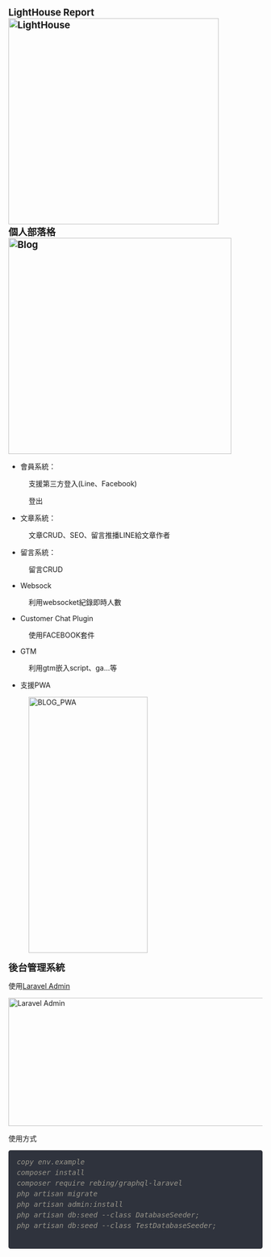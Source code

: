 <div class="title"><span style="font-size: 14pt;"><strong>LightHouse Report&nbsp;</strong></span></div>
<div class="title"><span style="font-size: 14pt;"><strong></strong></span></div>
<div class="title"><span style="font-size: 14pt;"><strong><img src="https://roy.usongrat.tw/storage/images/2022/08/06/messageImage_1659764867494.jpg" width="417" height="408" alt="LightHouse" /></strong></span></div>
<div class="title"><span style="font-size: 14pt;"><strong></strong></span></div>
<div class="title"><span style="font-size: 14pt;"><strong>個人部落格</strong></span></div>
<div class="title"><span style="font-size: 14pt;"><strong></strong></span></div>
<div class="title"><span style="font-size: 14pt;"><strong><img src="https://roy.usongrat.tw/storage/images/2022/08/06/1659764501544.jpg" width="442" height="428" alt="Blog" /></strong></span></div>
<div class="title"><span style="font-size: 14pt;"><strong></strong></span></div>
<ul>
<li>會員系統：</li>
</ul>
<p style="padding-left: 40px;">支援第三方登入(Line、Facebook)</p>
<p style="padding-left: 40px;">登出</p>
<ul>
<li>文章系統：</li>
</ul>
<p style="padding-left: 40px;">文章CRUD、SEO、留言推播LINE給文章作者</p>
<ul>
<li>留言系統：</li>
</ul>
<p style="padding-left: 40px;">留言CRUD</p>
<ul>
<li>Websock</li>
</ul>
<p style="padding-left: 40px;">利用websocket紀錄即時人數</p>
<ul>
<li>Customer Chat Plugin</li>
</ul>
<p style="padding-left: 40px;">使用FACEBOOK套件</p>
<ul>
<li>GTM</li>
</ul>
<p style="padding-left: 40px;">利用gtm嵌入script、ga...等</p>
<ul>
<li>支援PWA</li>
</ul>
<p style="padding-left: 40px;"><img src="https://roy.usongrat.tw/storage/images/2022/08/06/1085565.jpg" width="236" height="507" alt="BLOG_PWA" /></p>
<div class="title"><span style="font-size: 14pt;"><strong>後台管理系統</strong></span></div>
<p>使用<a href="https://laravel-admin.org/" title="Laravel Admin" target="_blank" rel="noopener">Laravel Admin</a></p>
<p><img src="https://roy.usongrat.tw/storage/images/2022/08/06/1659764238770.jpg" width="514" height="254" alt="Laravel Admin" /></p>
<p>使用方式</p>
<pre style="box-sizing: border-box; -webkit-font-smoothing: antialiased; background: #2f333d; font-family: Menlo, Monaco, monospace; line-height: 21px; margin-bottom: 1.5em; overflow: auto; padding: 12.3438px 15.4219px; border: 1px solid #292c33; border-radius: 4px; color: #d2d2d2; font-size: 14px;"><span style="color: #d2d2d2; font-family: Menlo, Monaco, monospace;"><span style="font-size: 14px;"><span style="color: #d2d2d2; font-family: Menlo, Monaco, monospace;"><span style="font-size: 14px;"><span style="color: #d2d2d2; font-family: Menlo, Monaco, monospace;"><span style="font-size: 14px;"><span style="color: #99968b; font-family: Menlo, Monaco, monospace;"><span style="font-size: 14px;"><i>copy env.example
composer install
composer require rebing/graphql-laravel
php artisan migrate
php artisan admin:install
php artisan db:seed --class DatabaseSeeder; 
php artisan db:seed --class TestDatabaseSeeder;
</i></span></span><span style="color: #d2d2d2; font-family: Menlo, Monaco, monospace;"><span style="font-size: 14px;"><br /></span></span></span></span></span></span></span></span></pre>

